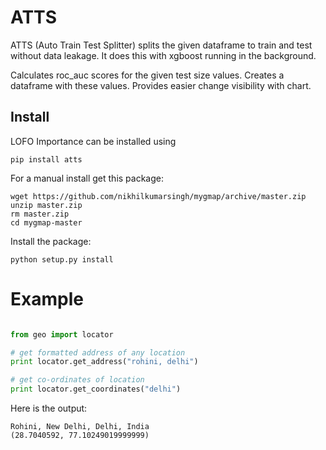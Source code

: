 
ATTS
======

ATTS (Auto Train Test Splitter) splits the given dataframe to train and test without data leakage. It does this with xgboost running in the background. 

Calculates roc_auc scores for the given test size values. Creates a dataframe with these values.
Provides easier change visibility with chart.

## Install
LOFO Importance can be installed using
```
pip install atts
```

For a manual install get this package:

```
wget https://github.com/nikhilkumarsingh/mygmap/archive/master.zip
unzip master.zip
rm master.zip
cd mygmap-master
```

Install the package:
```
python setup.py install    
````

Example
=======

```python

from geo import locator

# get formatted address of any location
print locator.get_address("rohini, delhi")

# get co-ordinates of location
print locator.get_coordinates("delhi")
```    
    

Here is the output:
```
Rohini, New Delhi, Delhi, India
(28.7040592, 77.10249019999999)
```
    

